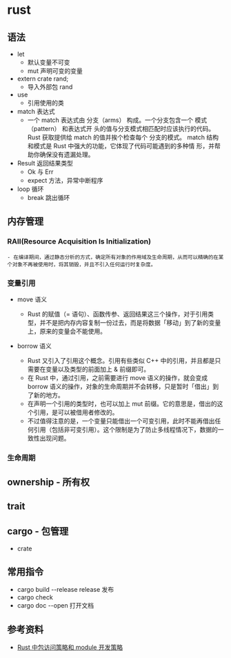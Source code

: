 # rust

## 语法

- let
  - 默认变量不可变
  - mut 声明可变的变量
- extern crate rand;
  - 导入外部包 rand
- use
  - 引用使用的类
- match 表达式
  - 一个 match 表达式由 分支（arms） 构成。一个分支包含一个 模式（pattern） 和表达式开
    头的值与分支模式相匹配时应该执行的代码。Rust 获取提供给 match 的值并挨个检查每个
    分支的模式。 match 结构和模式是 Rust 中强大的功能，它体现了代码可能遇到的多种情
    形，并帮助你确保没有遗漏处理。
- Result 返回结果类型
  - Ok 与 Err
  - expect 方法，异常中断程序
- loop 循环
  - break 跳出循环

## 内存管理

### RAII(Resource Acquisition Is Initialization)

    - 在编译期间，通过静态分析的方式，确定所有对象的作用域及生命周期，从而可以精确的在某个对象不再被使用时，将其销毁，并且不引入任何运行时复杂度。

### 变量引用

- move 语义

  - Rust 的赋值（= 语句）、函数传参、返回结果这三个操作，对于引用类型，并不是把内存内容复制一份过去，而是将数据「移动」到了新的变量上，原来的变量会不能使用。

- borrow 语义

  - Rust 又引入了引用这个概念。引用有些类似 C++ 中的引用，并且都是只需要在变量以及类型的前面加上 & 前缀即可。
  - 在 Rust 中，通过引用，之前需要进行 move 语义的操作，就会变成 borrow 语义的操作，对象的生命周期并不会转移，只是暂时「借出」到了新的地方。
  - 在声明一个引用的类型时，也可以加上 mut 前缀。它的意思是，借出的这个引用，是可以被借用者修改的。
  - 不过值得注意的是，一个变量只能借出一个可变引用，此时不能再借出任何引用（包括非可变引用）。这个限制是为了防止多线程情况下，数据的一致性出现问题。

### 生命周期

## ownership - 所有权

## trait

## cargo - 包管理

- crate

## 常用指令

- cargo build --release release 发布
- cargo check
- cargo doc --open 打开文档

## 参考资料

- [Rust 中包访问策略和 module 开发策略](https://blog.csdn.net/teamlet/article/details/50917512)
